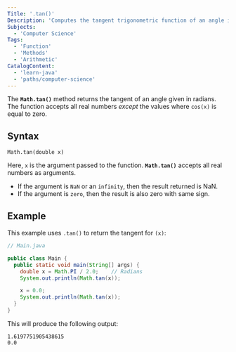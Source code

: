 ```yaml
---
Title: '.tan()'
Description: 'Computes the tangent trigonometric function of an angle in radians.'
Subjects:
  - 'Computer Science'
Tags:
  - 'Function'
  - 'Methods'
  - 'Arithmetic'
CatalogContent:
  - 'learn-java'
  - 'paths/computer-science'
---
```


The **`Math.tan()`** method returns the tangent of an angle given in radians. The function accepts all real numbers _except_ the values where `cos(x)` is equal to zero.

## Syntax

```pseudo
Math.tan(double x)
```

Here, `x` is the argument passed to the function. **`Math.tan()`** accepts all real numbers as arguments.

- If the argument is `NaN` or an `infinity`, then the result returned is NaN.
- If the argument is `zero`, then the result is also zero with same sign.

## Example

This example uses `.tan()` to return the tangent for `(x)`:

```java
// Main.java

public class Main {
  public static void main(String[] args) {
    double x = Math.PI / 2.0;    // Radians
    System.out.println(Math.tan(x));

    x = 0.0;
    System.out.println(Math.tan(x));
  }
}
```

This will produce the following output:

```shell
1.6197751905438615
0.0
```
